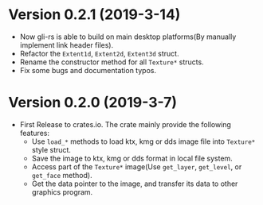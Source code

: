 # Version 0.2.1 (2019-3-14)

- Now gli-rs is able to build on main desktop platforms(By manually implement link header files).
- Refactor the `Extent1d`, `Extent2d`, `Extent3d` struct.
- Rename the constructor method for all `Texture*` structs.
- Fix some bugs and documentation typos.



# Version 0.2.0 (2019-3-7)

- First Release to crates.io. The crate mainly provide the following features:
  - Use `load_*` methods to load ktx, kmg or dds image file into `Texture*` style struct.
  - Save the image to ktx, kmg or dds format in local file system.
  - Access part of the `Texture*` image(Use `get_layer`, `get_level`, or `get_face` method).
  - Get the data pointer to the image, and transfer its data to other graphics program.

